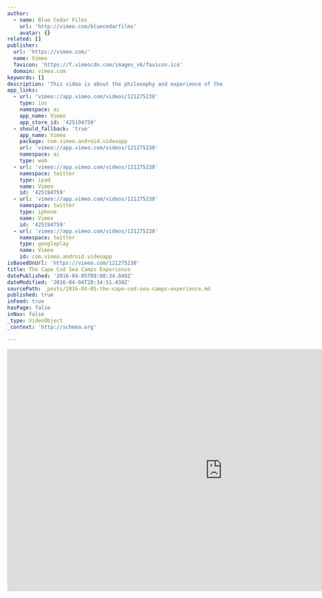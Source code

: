 ```yaml
---
author:
  - name: Blue Cedar Films
    url: 'http://vimeo.com/bluecedarfilms'
    avatar: {}
related: []
publisher:
  url: 'https://vimeo.com/'
  name: Vimeo
  favicon: 'https://f.vimeocdn.com/images_v6/favicon.ico'
  domain: vimeo.com
keywords: []
description: 'This video is about the philosophy and experience of the campers at Cape Cod Sea Camps (CCSC). This video was created by Blue Cedar Films with the co-operation of the staff at CCSC. Filmed on: Blackmagic Pocket Cinema Camera with a Panasonic Lumix G X Vario 12-35mm f/2.8 Asph lens.'
app_links:
  - url: 'vimeo://app.vimeo.com/videos/121275238'
    type: ios
    namespace: ai
    app_name: Vimeo
    app_store_id: '425194759'
  - should_fallback: 'true'
    app_name: Vimeo
    package: com.vimeo.android.videoapp
    url: 'vimeo://app.vimeo.com/videos/121275238'
    namespace: ai
    type: web
  - url: 'vimeo://app.vimeo.com/videos/121275238'
    namespace: twitter
    type: ipad
    name: Vimeo
    id: '425194759'
  - url: 'vimeo://app.vimeo.com/videos/121275238'
    namespace: twitter
    type: iphone
    name: Vimeo
    id: '425194759'
  - url: 'vimeo://app.vimeo.com/videos/121275238'
    namespace: twitter
    type: googleplay
    name: Vimeo
    id: com.vimeo.android.videoapp
isBasedOnUrl: 'https://vimeo.com/121275238'
title: The Cape Cod Sea Camps Experience
datePublished: '2016-04-05T09:08:34.849Z'
dateModified: '2016-04-04T20:34:51.430Z'
sourcePath: _posts/2016-04-05-the-cape-cod-sea-camps-experience.md
published: true
inFeed: true
hasPage: false
inNav: false
_type: VideoObject
_context: 'http://schema.org'

---
```

<iframe src="https://cdn.embedly.com/widgets/media.html?src=https%3A%2F%2Fplayer.vimeo.com%2Fvideo%2F121275238&amp;url=https%3A%2F%2Fvimeo.com%2F121275238&amp;image=http%3A%2F%2Fi.vimeocdn.com%2Fvideo%2F509458843_1280.jpg&amp;key=b7d04c9b404c499eba89ee7072e1c4f7&amp;type=text%2Fhtml&amp;schema=vimeo" width="1000" height="563" scrolling="no" frameborder="0" allowfullscreen="allowfullscreen" style=""></iframe>